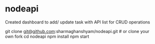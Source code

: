 # nodeapi
Created dashboard to add/ update task  with API list for CRUD operations

git clone git@github.com:sharmaghanshyam/nodeapi.git # or clone your own fork
cd nodeapi
npm install
npm start

